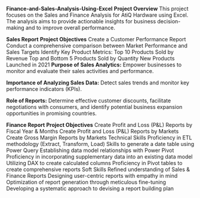 **Finance-and-Sales-Analysis-Using-Excel**
**Project Overview**
This project focuses on the Sales and Finance Analysis for AtiQ Hardware using Excel. The analysis aims to provide actionable insights for business decision-making and to improve overall performance.

**Sales Report**
**Project Objectives**
Create a Customer Performance Report
Conduct a comprehensive comparison between Market Performance and Sales Targets
Identify Key Product Metrics:
Top 10 Products Sold by Revenue
Top and Bottom 5 Products Sold by Quantity
New Products Launched in 2021
**Purpose of Sales Analytics:**
Empower businesses to monitor and evaluate their sales activities and performance.

**Importance of Analyzing Sales Data:**
Detect sales trends and monitor key performance indicators (KPIs).

**Role of Reports:**
Determine effective customer discounts, facilitate negotiations with consumers, and identify potential business expansion opportunities in promising countries.

**Finance Report**
**Project Objectives**
Create Profit and Loss (P&L) Reports by Fiscal Year & Months
Create Profit and Loss (P&L) Reports by Markets
Create Gross Margin Reports by Markets
Technical Skills
Proficiency in ETL methodology (Extract, Transform, Load)
Skills to generate a date table using Power Query
Establishing data model relationships with Power Pivot
Proficiency in incorporating supplementary data into an existing data model
Utilizing DAX to create calculated columns
Proficiency in Pivot tables to create comprehensive reports
Soft Skills
Refined understanding of Sales & Finance Reports
Designing user-centric reports with empathy in mind
Optimization of report generation through meticulous fine-tuning
Developing a systematic approach to devising a report building plan
